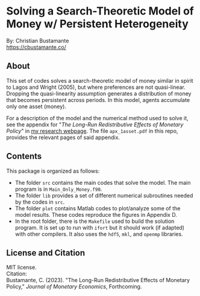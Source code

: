 # Solving a Search-Theoretic Model of Money w/ Persistent Heterogeneity

By: Christian Bustamante <br>
<a href="https://cbustamante.co"><https://cbustamante.co/></a><br>


## About

This set of codes solves a search-theoretic model of money similar in spirit to Lagos and Wright (2005), but where
preferences are not quasi-linear. Dropping the quasi-linearity assumption generates a distribution of
money that becomes persistent across periods. In this model, agents accumulate only one asset (money).

For a description of the model and the numerical method used to solve it, see the appendix for
"*The Long-Run Redistributive Effects of Monetary Policy*" in [my research webpage](https://cbustamante.co/research).
The file `apx_1asset.pdf` in this repo, provides the relevant pages of said appendix.

## Contents

This package is organized as follows:

- The folder `src` contains the main codes that solve the model. The main program is in `Main_Only_Money.f90`.
- The folder `lib` provides a set of different numerical subroutines needed by the codes in `src`. 
- The folder `plot` contains Matlab codes to plot/analyze some of the model results. These codes reproduce the figures in Appendix D.
- In the root folder, there is the `Makefile` used to build the solution program. It is set up to run with `ifort` but it should work (if adapted) with other compilers. It also uses the `hdf5`, `mkl`, and `openmp` libraries.

## License and Citation

MIT license. <br>
Citation: <br>
Bustamante, C. (2023). "The Long-Run Redistributive Effects of Monetary Policy," *Journal of Monetary Economics*, Forthcoming.
